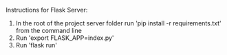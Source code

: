 Instructions for Flask Server:
1. In the root of the project server folder run 'pip install -r requirements.txt' from the command line
2. Run 'export FLASK_APP=index.py'
3. Run 'flask run'